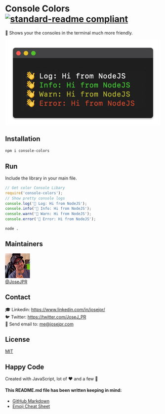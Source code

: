 # Console Colors [![standard-readme compliant](https://img.shields.io/badge/readme%20style-standard-brightgreen.svg?style=flat-square)](https://github.com/RichardLitt/standard-readme)

🌈 Shows your the consoles in the terminal much more friendly.

![Console colors](src/screen.jpg)

## Installation

```bash
npm i console-colors
```

## Run

Include the library in your main file.

```js
// Get color Console Libary
require('console-colors');
// Show pretty console logs
console.log('👋 Log: Hi from NodeJS');
console.info('👋 Info: Hi from NodeJS');
console.warn('👋 Warn: Hi from NodeJS');
console.error('👋 Error: Hi from NodeJS');
```

```bash
node .
```

## Maintainers
![JoseJPR Avatar](src/photo-josejpr.png) \
[@JoseJPR](https://github.com/JoseJPR)

## Contact
🎓 Linkedin: https://www.linkedin.com/in/josejpr/ \
🐦 Twitter: https://twitter.com/JoseJ_PR \
📧 Send email to: me@josejpr.com

## License
[MIT](LICENSE.md)

## Happy Code
Created with JavaScript, lot of ❤️ and a few 🍺

#### This README.md file has been written keeping in mind:
- [GitHub Markdown](https://guides.github.com/features/mastering-markdown/)
- [Emoji Cheat Sheet](https://www.webfx.com/tools/emoji-cheat-sheet/)